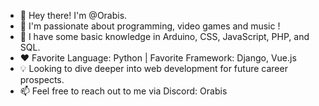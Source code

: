 - 👋 Hey there! I'm @Orabis.
- 👀 I'm passionate about programming, video games and music !
- 🌱 I have some basic knowledge in Arduino, CSS, JavaScript, PHP, and SQL.
- ❤️ Favorite Language: Python | Favorite Framework: Django, Vue.js
- 💡 Looking to dive deeper into web development for future career prospects.
- 📫 Feel free to reach out to me via Discord: Orabis
    
<!---
Orabis/Orabis is a ✨ special ✨ repository because its `README.md` (this file) appears on your GitHub profile.
You can click the Preview link to take a look at your changes.
--->
